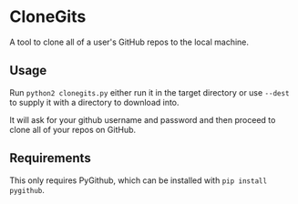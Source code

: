 # CloneGits

A tool to clone all of a user's GitHub repos to the local
machine.

## Usage

Run `python2 clonegits.py` either run it in the target directory
or use `--dest` to supply it with a directory to download into.

It will ask for your github username and password and then proceed
to clone all of your repos on GitHub.

## Requirements

This only requires PyGithub, which can be installed with
`pip install pygithub`.
